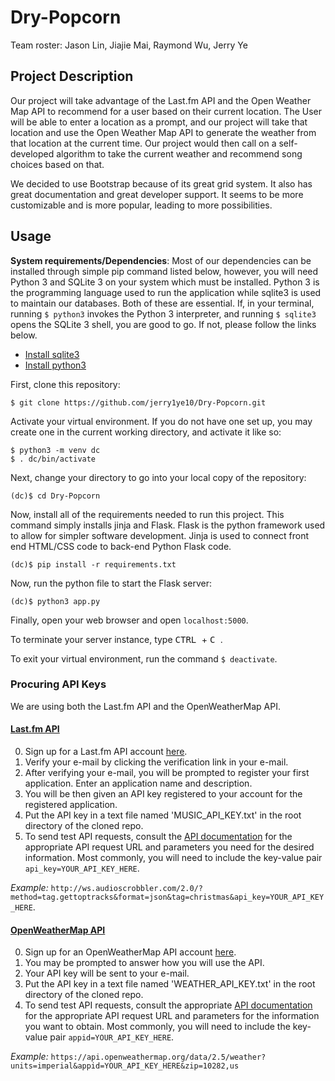 # Dry-Popcorn

Team roster: Jason Lin, Jiajie Mai, Raymond Wu, Jerry Ye

## Project Description
Our project will take advantage of the Last.fm API and the Open Weather Map API to recommend for a user based on their current location. The User will be able to enter a location as a prompt, and our project will take that location and use the Open Weather Map API to generate the weather from that location at the current time. Our project would then call on a self-developed algorithm to take the current weather and recommend song choices based on that.

We decided to use Bootstrap because of its great grid system. It also has great documentation and great developer support. It seems to be more customizable and is more popular, leading to more possibilities.

## Usage

**System requirements/Dependencies**:
Most of our dependencies can be installed through simple pip command listed below, however, you will need Python 3 and SQLite 3 on your system which must be installed. Python 3 is the programming language used to run the application while sqlite3 is used to maintain our databases. Both of these are essential. If, in your terminal, running `$ python3` invokes the Python 3 interpreter, and running `$ sqlite3` opens the SQLite 3 shell, you are good to go. If not, please follow the links below.
* [Install sqlite3](https://mislav.net/rails/install-sqlite3/ "Install sqlite3")
* [Install python3](https://realpython.com/installing-python/ "Install python3")

First, clone this repository:
```
$ git clone https://github.com/jerry1ye10/Dry-Popcorn.git
```
Activate your virtual environment. If you do not have one set up, you may create one in the current working directory, and activate it like so:
```
$ python3 -m venv dc
$ . dc/bin/activate
```

Next, change your directory to go into your local copy of the repository:
```
(dc)$ cd Dry-Popcorn
```
Now, install all of the requirements needed to run this project. This command simply installs jinja and Flask. Flask is the python framework used to allow for simpler software development. Jinja is used to connect front end HTML/CSS code to back-end Python Flask code.

```
(dc)$ pip install -r requirements.txt
```

Now, run the python file to start the Flask server:
```
(dc)$ python3 app.py
```


Finally, open your web browser and open `localhost:5000`.

To terminate your server instance, type <kbd> CTRL </kbd> + <kbd> C </kbd>.

To exit your virtual environment, run the command `$ deactivate`.

### Procuring API Keys

We are using both the Last.fm API and the OpenWeatherMap API.

#### [Last.fm API](https://www.last.fm/api)
0. Sign up for a Last.fm API account [here](https://www.last.fm/join?next=/api/account/create).
1. Verify your e-mail by clicking the verification link in your e-mail.
2. After verifying your e-mail, you will be prompted to register your first application. Enter an application name and description.
3. You will be then given an API key registered to your account for the registered application.
4. Put the API key in a text file named 'MUSIC_API_KEY.txt' in the root directory of the cloned repo.
5. To send test API requests, consult the [API documentation](https://www.last.fm/api) for the appropriate API request URL and parameters you need for the desired information. Most commonly, you will need to include the key-value pair `api_key=YOUR_API_KEY_HERE`.

*Example:* `http://ws.audioscrobbler.com/2.0/?method=tag.gettoptracks&format=json&tag=christmas&api_key=YOUR_API_KEY_HERE`.

#### [OpenWeatherMap API](https://openweathermap.org/api)
0. Sign up for an OpenWeatherMap API account [here](https://home.openweathermap.org/users/sign_up).
1. You may be prompted to answer how you will use the API.
2. Your API key will be sent to your e-mail.
3. Put the API key in a text file named 'WEATHER_API_KEY.txt' in the root directory of the cloned repo.
4. To send test API requests, consult the appropriate [API documentation](https://openweathermap.org/api) for the appropriate API request URL and parameters for the information you want to obtain. Most commonly, you will need to include the key-value pair `appid=YOUR_API_KEY_HERE`.

*Example:* `https://api.openweathermap.org/data/2.5/weather?units=imperial&appid=YOUR_API_KEY_HERE&zip=10282,us`
